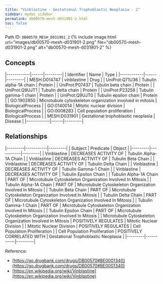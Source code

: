 ```yaml
---
title: "Vinblastine - Gestational Trophoblastic Neoplasia - 2"
sidebar: mydoc_sidebar
permalink: db00570-mesh-d031901-2.html
toc: false 
---
```



Path ID: `DB00570_MESH_D031901_2`
{% include image.html url="images/db00570-mesh-d031901-2.png" file="db00570-mesh-d031901-2.png" alt="db00570-mesh-d031901-2" %}

## Concepts

|------------|------|---------|
| Identifier | Name | Type    |
|------------|------|---------|
| MESH:D014747 | vinblastine | Drug |
| UniProt:Q71U36 | Tubulin alpha-1A chain | Protein |
| UniProt:P07437 | Tubulin beta chain | Protein |
| UniProt:Q9UJT1 | Tubulin delta chain | Protein |
| UniProt:P23258 | Tubulin gamma-1 chain | Protein |
| UniProt:Q9UJT0 | Tubulin epsilon chain | Protein |
| GO:1902850 | Microtubule cytoskeleton organization involved in mitosis | BiologicalProcess |
| GO:0140014 | Mitotic nuclear division | BiologicalProcess |
| GO:0008283 | Cell population proliferation | BiologicalProcess |
| MESH:D031901 | Gestational trophoblastic neoplasia | Disease |
|------------|------|---------|

## Relationships

|---------|-----------|---------|
| Subject | Predicate | Object  |
|---------|-----------|---------|
| Vinblastine | DECREASES ACTIVITY OF | Tubulin Alpha-1A Chain |
| Vinblastine | DECREASES ACTIVITY OF | Tubulin Beta Chain |
| Vinblastine | DECREASES ACTIVITY OF | Tubulin Delta Chain |
| Vinblastine | DECREASES ACTIVITY OF | Tubulin Gamma-1 Chain |
| Vinblastine | DECREASES ACTIVITY OF | Tubulin Epsilon Chain |
| Tubulin Alpha-1A Chain | PART OF | Microtubule Cytoskeleton Organization Involved In Mitosis |
| Tubulin Alpha-1A Chain | PART OF | Microtubule Cytoskeleton Organization Involved In Mitosis |
| Tubulin Beta Chain | PART OF | Microtubule Cytoskeleton Organization Involved In Mitosis |
| Tubulin Delta Chain | PART OF | Microtubule Cytoskeleton Organization Involved In Mitosis |
| Tubulin Gamma-1 Chain | PART OF | Microtubule Cytoskeleton Organization Involved In Mitosis |
| Tubulin Epsilon Chain | PART OF | Microtubule Cytoskeleton Organization Involved In Mitosis |
| Microtubule Cytoskeleton Organization Involved In Mitosis | POSITIVELY REGULATES | Mitotic Nuclear Division |
| Mitotic Nuclear Division | POSITIVELY REGULATES | Cell Population Proliferation |
| Cell Population Proliferation | POSITIVELY CORRELATED WITH | Gestational Trophoblastic Neoplasia |
|---------|-----------|---------|

Reference: 
  - [https://go.drugbank.com/drugs/DB00570#BE0001340](https://go.drugbank.com/drugs/DB00570#BE0001340)
  - [https://en.wikipedia.org/wiki/Vinblastine](https://en.wikipedia.org/wiki/Vinblastine)
